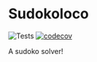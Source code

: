 # Sudokoloco

![Tests](https://github.com/mrmonkington/sudokuloco/workflows/Tests/badge.svg)
[![codecov](https://codecov.io/gh/mrmonkington/sudokuloco/branch/master/graph/badge.svg)](https://codecov.io/gh/mrmonkington/sudokuloco)

A sudoko solver!

